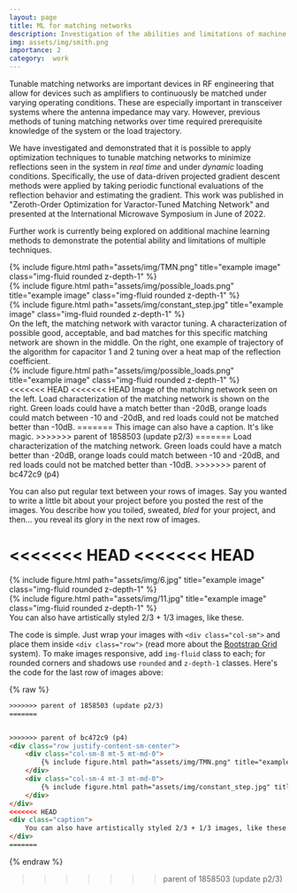 ```yaml
---
layout: page
title: ML for matching networks
description: Investigation of the abilities and limitations of machine learning techniques to the application of real-time, tunable matching networks.
img: assets/img/smith.png
importance: 2
category:  work
---
```

Tunable matching networks are important devices in RF engineering that allow for devices such as amplifiers to continuously be matched 
under varying operating conditions. These are especially important in transceiver systems where the antenna impedance may vary. However, previous
methods of tuning matching networks over time required prerequisite knowledge of the system or the load trajectory.

We have investigated and demonstrated that it is possible to apply optimization techniques to tunable matching networks to minimize reflections seen in the system 
in *real time* and under *dynamic* loading conditions. Specifically, the use of data-driven projected gradient descent methods were applied by taking periodic functional evaluations of the reflection behavior and estimating the gradient. This work was published in "Zeroth-Order Optimization for Varactor-Tuned Matching Network" and presented at the International Microwave Symposium in June of 2022.

Further work is currently being explored on additional machine learning methods to demonstrate the potential ability and limitations of multiple techniques.




    

<div class="row">
    <div class="col-sm mt-3 mt-md-0">
        {% include figure.html path="assets/img/TMN.png" title="example image" class="img-fluid rounded z-depth-1" %}
    </div>
    <div class="col-sm mt-3 mt-md-0">
        {% include figure.html path="assets/img/possible_loads.png" title="example image" class="img-fluid rounded z-depth-1" %}
    </div>
    <div class="col-sm mt-3 mt-md-0">
        {% include figure.html path="assets/img/constant_step.jpg" title="example image" class="img-fluid rounded z-depth-1" %}
    </div>
</div>
<div class="caption">
On the left, the matching network with varactor tuning. A characterization of possible good, acceptable, and bad matches for this specific matching network are shown in the middle. On the right, one example of trajectory of the algorithm for capacitor 1 and 2 tuning over a heat map of the reflection coefficient.

</div>
<div class="row">
    <div class="col-sm mt-3 mt-md-0">
        {% include figure.html path="assets/img/possible_loads.png" title="example image" class="img-fluid rounded z-depth-1" %}
    </div>
</div>
<div class="caption">
<<<<<<< HEAD
<<<<<<< HEAD
    Image of the matching network seen on the left. Load characterization of the matching network is shown on the right. Green loads could have a match better than -20dB, orange loads could match between -10 and -20dB, and red loads could not be matched better than -10dB.
=======
    This image can also have a caption. It's like magic.
>>>>>>> parent of 1858503 (update p2/3)
=======
    Load characterization of the matching network. Green loads could have a match better than -20dB, orange loads could match between -10 and -20dB, and red loads could not be matched better than -10dB.
>>>>>>> parent of bc472c9 (p4)
</div>

You can also put regular text between your rows of images.
Say you wanted to write a little bit about your project before you posted the rest of the images.
You describe how you toiled, sweated, *bled* for your project, and then... you reveal its glory in the next row of images.

<<<<<<< HEAD
<<<<<<< HEAD
=======

<div class="row justify-content-sm-center">
    <div class="col-sm-8 mt-3 mt-md-0">
        {% include figure.html path="assets/img/6.jpg" title="example image" class="img-fluid rounded z-depth-1" %}
    </div>
    <div class="col-sm-4 mt-3 mt-md-0">
        {% include figure.html path="assets/img/11.jpg" title="example image" class="img-fluid rounded z-depth-1" %}
    </div>
</div>
<div class="caption">
    You can also have artistically styled 2/3 + 1/3 images, like these.
</div>


The code is simple.
Just wrap your images with `<div class="col-sm">` and place them inside `<div class="row">` (read more about the <a href="https://getbootstrap.com/docs/4.4/layout/grid/">Bootstrap Grid</a> system).
To make images responsive, add `img-fluid` class to each; for rounded corners and shadows use `rounded` and `z-depth-1` classes.
Here's the code for the last row of images above:

{% raw %}
```html
>>>>>>> parent of 1858503 (update p2/3)
=======


>>>>>>> parent of bc472c9 (p4)
<div class="row justify-content-sm-center">
    <div class="col-sm-8 mt-5 mt-md-0">
        {% include figure.html path="assets/img/TMN.png" title="example image" class="img-fluid rounded z-depth-1" %}
    </div>
    <div class="col-sm-4 mt-3 mt-md-0">
        {% include figure.html path="assets/img/constant_step.jpg" title="example image" class="img-fluid rounded z-depth-1" %}
    </div>
</div>
<<<<<<< HEAD
<div class="caption">
    You can also have artistically styled 2/3 + 1/3 images, like these.
</div>
=======
```
{% endraw %}
>>>>>>> parent of 1858503 (update p2/3)
